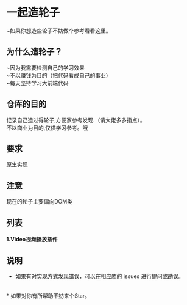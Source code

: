 # 一起造轮子
~如果你想造些轮子不妨做个参考看看这里。
<br/>
## 为什么造轮子？
~因为我需要检测自己的学习效果
<br/>
~不以赚钱为目的（把代码看成自己的事业）
<br/>
~每天坚持学习大前端代码
<br/>
## 仓库的目的
记录自己造过得轮子,方便家参考发现.（请大佬多多指点）。
<br/>
不以商业为目的,仅供学习参考。哦
<br/>
## 要求
原生实现
<br/>
## 注意
现在的轮子主要偏向DOM类
<br/>
## 列表
#### 1.Video视频播放插件
## 说明
* 如果有对实现方式发现错误，可以在相应库的 issues 进行提问或勘误。
<br/>
* 如果对你有所帮助不妨来个Star。
<br/>
